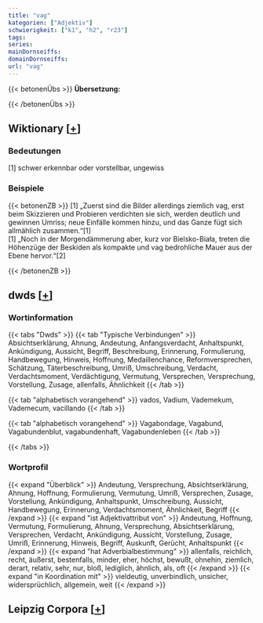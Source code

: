 ```yaml
---
title: "vag"
kategorien: ["Adjektiv"]
schwierigkeit: ["k1", "h2", "r23"]
tags:
series:
mainDornseiffs:
domainDornseiffs:
url: "vag"
---
```


{{< betonenÜbs >}}
**Übersetzung:**  
  
{{< /betonenÜbs >}}

## Wiktionary [[+](https://de.wiktionary.org/wiki/vag)]

### Bedeutungen
[1] schwer erkennbar oder vorstellbar, ungewiss  

### Beispiele
{{< betonenZB >}}
[1] „Zuerst sind die Bilder allerdings ziemlich vag, erst beim Skizzieren und Probieren verdichten sie sich, werden deutlich und gewinnen Umriss; neue Einfälle kommen hinzu, und das Ganze fügt sich allmählich zusammen.“[1]  
[1] „Noch in der Morgendämmerung aber, kurz vor Bielsko-Biała, treten die Höhenzüge der Beskiden als kompakte und vag bedrohliche Mauer aus der Ebene hervor.“[2]  

{{< /betonenZB >}}


## dwds [[+](https://www.dwds.de/wb/vag)]

### Wortinformation
{{< tabs "Dwds" >}}
{{< tab "Typische Verbindungen" >}}
Absichtserklärung, Ahnung, Andeutung, Anfangsverdacht, Anhaltspunkt, Ankündigung, Aussicht, Begriff, Beschreibung, Erinnerung, Formulierung, Handbewegung, Hinweis, Hoffnung, Medaillenchance, Reformversprechen, Schätzung, Täterbeschreibung, Umriß, Umschreibung, Verdacht, Verdachtsmoment, Verdächtigung, Vermutung, Versprechen, Versprechung, Vorstellung, Zusage, allenfalls, Ähnlichkeit
{{< /tab >}}

{{< tab "alphabetisch vorangehend" >}}
vados, Vadium, Vademekum, Vademecum, vacillando
{{< /tab >}}

{{< tab "alphabetisch vorangehend" >}}
Vagabondage, Vagabund, Vagabundenblut, vagabundenhaft, Vagabundenleben
{{< /tab >}}

{{< /tabs >}}

### Wortprofil
{{< expand "Überblick" >}} Andeutung, Versprechung, Absichtserklärung, Ahnung, Hoffnung, Formulierung, Vermutung, Umriß, Versprechen, Zusage, Vorstellung, Ankündigung, Anhaltspunkt, Umschreibung, Aussicht, Handbewegung, Erinnerung, Verdachtsmoment, Ähnlichkeit, Begriff {{< /expand >}}
{{< expand "ist Adjektivattribut von" >}} Andeutung, Hoffnung, Vermutung, Formulierung, Ahnung, Versprechung, Absichtserklärung, Versprechen, Verdacht, Ankündigung, Aussicht, Vorstellung, Zusage, Umriß, Erinnerung, Hinweis, Begriff, Auskunft, Gerücht, Anhaltspunkt {{< /expand >}}
{{< expand "hat Adverbialbestimmung" >}} allenfalls, reichlich, recht, äußerst, bestenfalls, minder, eher, höchst, bewußt, ohnehin, ziemlich, derart, relativ, sehr, nur, bloß, lediglich, ähnlich, als, oft {{< /expand >}}
{{< expand "in Koordination mit" >}} vieldeutig, unverbindlich, unsicher, widersprüchlich, allgemein, weit {{< /expand >}}

## Leipzig Corpora [[+](https://corpora.uni-leipzig.de/en/res?word=vag&corpusId=deu_newscrawl-public_2018)]

